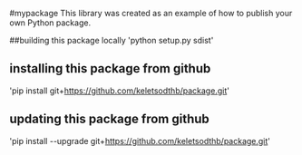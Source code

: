 #mypackage
This library was created as an example of how to publish your own Python package.

##building this package locally
'python setup.py sdist'

## installing this package from github
'pip install git+https://github.com/keletsodthb/package.git'

## updating this package from github
'pip install --upgrade git+https://github.com/keletsodthb/package.git'
